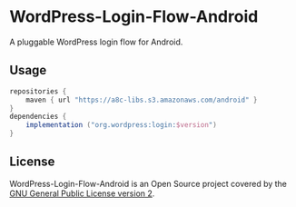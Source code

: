 # WordPress-Login-Flow-Android

A pluggable WordPress login flow for Android.

## Usage

```groovy
repositories {
    maven { url "https://a8c-libs.s3.amazonaws.com/android" }
}
dependencies {
    implementation ("org.wordpress:login:$version")
}
```

## License

WordPress-Login-Flow-Android is an Open Source project covered by the
[GNU General Public License version 2](LICENSE.md).
